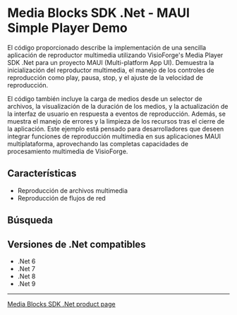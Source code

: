 # Media Blocks SDK .Net - MAUI Simple Player Demo

El código proporcionado describe la implementación de una sencilla aplicación de reproductor multimedia utilizando VisioForge's Media Player SDK .Net para un proyecto MAUI (Multi-platform App UI). Demuestra la inicialización del reproductor multimedia, el manejo de los controles de reproducción como play, pausa, stop, y el ajuste de la velocidad de reproducción.

El código también incluye la carga de medios desde un selector de archivos, la visualización de la duración de los medios, y la actualización de la interfaz de usuario en respuesta a eventos de reproducción. Además, se muestra el manejo de errores y la limpieza de los recursos tras el cierre de la aplicación. Este ejemplo está pensado para desarrolladores que deseen integrar funciones de reproducción multimedia en sus aplicaciones MAUI multiplataforma, aprovechando las completas capacidades de procesamiento multimedia de VisioForge.

## Características

* Reproducción de archivos multimedia
* Reproducción de flujos de red
## Búsqueda

## Versiones de .Net compatibles

* .Net 6
* .Net 7
* .Net 8
* .Net 9

---

[Media Blocks SDK .Net product page](https://www.visioforge.com/media-blocks-sdk)
